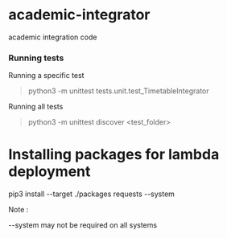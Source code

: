 academic-integrator
===================

academic integration code

### Running tests

Running a specific test

> python3 -m unittest tests.unit.test_TimetableIntegrator

Running all tests

> python3 -m unittest discover <test_folder>

Installing packages for lambda deployment
=============================================

pip3 install --target ./packages requests --system

Note :

--system may not be required on all systems
